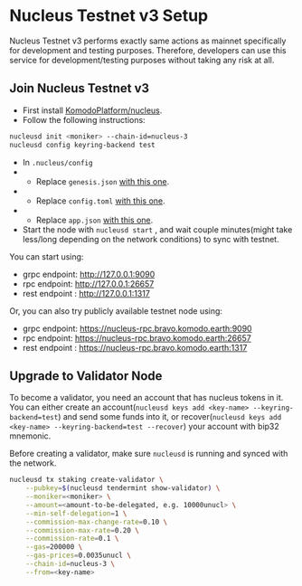 # Nucleus Testnet v3 Setup

Nucleus Testnet v3 performs exactly same actions as mainnet specifically for development and testing purposes. Therefore, developers can use this service for development/testing purposes without taking any risk at all.

## Join Nucleus Testnet v3

- First install [KomodoPlatform/nucleus](https://github.com/KomodoPlatform/nucleus).
- Follow the following instructions:

```sh
nucleusd init <moniker> --chain-id=nucleus-3
nucleusd config keyring-backend test
```

- In `.nucleus/config`
- - Replace `genesis.json` [with this one](./genesis.json).
- - Replace `config.toml` [with this one](./config.toml).
- - Replace `app.json` [with this one](./app.toml).
- Start the node with `nucleusd start` , and wait couple minutes(might take less/long depending on the network conditions) to sync with testnet.

You can start using:
- grpc endpoint: http://127.0.0.1:9090
- rpc endpoint: http://127.0.0.1:26657
- rest endpoint : http://127.0.0.1:1317

Or, you can also try publicly available testnet node using:
- grpc endpoint: https://nucleus-rpc.bravo.komodo.earth:9090
- rpc endpoint: https://nucleus-rpc.bravo.komodo.earth:26657
- rest endpoint : https://nucleus-rpc.bravo.komodo.earth:1317

## Upgrade to Validator Node

To become a validator, you need an account that has nucleus tokens in it.
You can either create an account(`nucleusd keys add <key-name> --keyring-backend=test`) and send some funds into it, or recover(`nucleusd keys add <key-name> --keyring-backend=test --recover`) your account with bip32 mnemonic.

Before creating a validator, make sure `nucleusd` is running and synced with the network.

```sh
nucleusd tx staking create-validator \
    --pubkey=$(nucleusd tendermint show-validator) \
    --moniker=<moniker> \
    --amount=<amount-to-be-delegated, e.g. 10000unucl> \
    --min-self-delegation=1 \
    --commission-max-change-rate=0.10 \
    --commission-max-rate=0.20 \
    --commission-rate=0.1 \
    --gas=200000 \
    --gas-prices=0.0035unucl \
    --chain-id=nucleus-3 \
    --from=<key-name>
```
